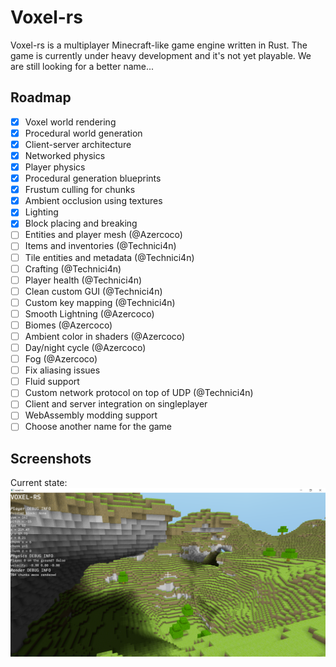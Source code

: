 # Voxel-rs
Voxel-rs is a multiplayer Minecraft-like game engine written in Rust.
The game is currently under heavy development and it's not yet playable.
We are still looking for a better name...

## Roadmap
- [x] Voxel world rendering
- [x] Procedural world generation
- [x] Client-server architecture
- [x] Networked physics
- [x] Player physics
- [x] Procedural generation blueprints
- [x] Frustum culling for chunks
- [x] Ambient occlusion using textures
- [x] Lighting
- [x] Block placing and breaking
- [ ] Entities and player mesh (@Azercoco)
- [ ] Items and inventories (@Technici4n)
- [ ] Tile entities and metadata (@Technici4n)
- [ ] Crafting (@Technici4n)
- [ ] Player health (@Technici4n)
- [ ] Clean custom GUI (@Technici4n)
- [ ] Custom key mapping (@Technici4n)
- [ ] Smooth Lightning (@Azercoco)
- [ ] Biomes (@Azercoco)
- [ ] Ambient color in shaders (@Azercoco)
- [ ] Day/night cycle (@Azercoco)
- [ ] Fog (@Azercoco)
- [ ] Fix aliasing issues
- [ ] Fluid support
- [ ] Custom network protocol on top of UDP (@Technici4n)
- [ ] Client and server integration on singleplayer
- [ ] WebAssembly modding support
- [ ] Choose another name for the game

## Screenshots
Current state:
![Current state](screenshots/20191113.png)